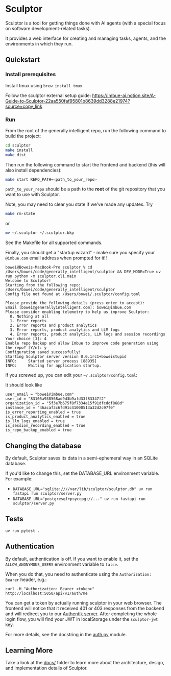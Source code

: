 # Sculptor

Sculptor is a tool for getting things done with AI agents (with a special focus on software development-related tasks).

It provides a web interface for creating and managing tasks, agents, and the environments in which they run.

## Quickstart

### Install prerequisites

Install tmux using `brew install tmux`.

Follow the sculptor external setup guide: https://imbue-ai.notion.site/A-Guide-to-Sculptor-22aa550faf95801b8639dd3288e21974?source=copy_link

### Run

From the root of the generally intelligent repo, run the following command to build the project:

```bash
cd sculptor
make install
make dist
```

Then run the following command to start the frontend and backend (this will also install dependencies):

```bash
make start REPO_PATH=<path_to_your_repo>
```

`path_to_your_repo` should be a path to the **root** of the git repository that you want to use with Sculptor.


Note, you may need to clear you state if we've made any updates. Try

```bash
make rm-state
```

or

```bash
mv ~/.sculptor ~/.sculptor.bkp
```

See the Makefile for all supported commands.

Finally, you should get a "startup wizard" - make sure you specify your `@imbue.com` email address when prompted for it!!


```
bowei@Boweis-MacBook-Pro sculptor % cd /Users/bowei/code/generally_intelligent/sculptor && DEV_MODE=True uv run python -m sculptor.cli.main
Welcome to Sculptor!
Starting from the following repo: /Users/bowei/code/generally_intelligent/sculptor
Config file not found at /Users/bowei/.sculptor/config.toml

Please provide the following details (press enter to accept):
Email [bowei@generallyintelligent.com]: bowei@imbue.com
Please consider enabling telemetry to help us improve Sculptor:
  0. Nothing at all
  1. Error reports
  2. Error reports and product analytics
  3. Error reports, product analytics and LLM logs
  4. Error reports, product analytics, LLM logs and session recordings
Your choice [3]: 4
Enable repo backup and allow Imbue to improve code generation using the repo? [Y/n]: y
Configuration saved successfully!
Starting Sculptor server version 0.0.1rc1+boweistupid
INFO:     Started server process [88935]
INFO:     Waiting for application startup.

```

If you screwed up, you can edit your `~/.sculptor/config.toml`:

It should look like

```
user_email = "bowei@imbue.com"
user_id = "83105a938568ad9d3b9afd33f83347f2"
organization_id = "5f3e7b675f8f7334e15f91dfcddf868d"
instance_id = "46acaf3c6fd91c41000513a32d2c97f0"
is_error_reporting_enabled = true
is_product_analytics_enabled = true
is_llm_logs_enabled = true
is_session_recording_enabled = true
is_repo_backup_enabled = true
```

## Changing the database

By default, Sculptor saves its data in a semi-ephemeral way in an SQLite database.

If you'd like to change this, set the DATABASE_URL environment variable. For example:

- `DATABASE_URL="sqlite:////var/lib/sculptor/sculptor.db" uv run fastapi run sculptor/server.py`
- `DATABASE_URL="postgresql+psycopg://..." uv run fastapi run sculptor/server.py`

## Tests

```
uv run pytest .
```


## Authentication

By default, authentication is off. If you want to enable it, set the `ALLOW_ANONYMOUS_USERS` environment variable to `false`.

When you do that, you need to authenticate using the `Authorization: Bearer` header, e.g.:

```
curl -H "Authorization: Bearer <token>" http://localhost:5050/api/v1/auth/me
```

You can get a token by actually running sculptor in your web browser. The frontend will notice that it received 401 or 403 responses from the backend and will redirect you to our [Authentik server](https://imbue-authentik.fly.dev/). After completing the whole login flow, you will find your JWT in localStorage under the `sculptor-jwt` key.

For more details, see the docstring in the [auth.py](sculptor/web/auth.py) module.


## Learning More

Take a look at the [docs/](docs/README.md) folder to learn more about the architecture, design, and implementation details of Sculptor.
